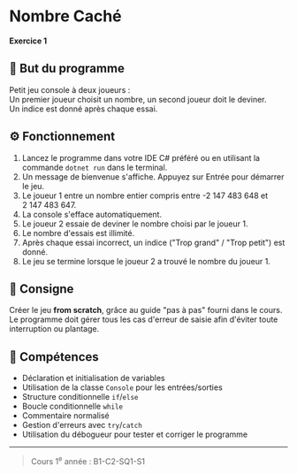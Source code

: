 # Nombre Caché 
**Exercice 1**

## 🎯 But du programme 
Petit jeu console à deux joueurs :  
Un premier joueur choisit un nombre, un second joueur doit le deviner.  
Un indice est donné après chaque essai.  

## ⚙️ Fonctionnement
1. Lancez le programme dans votre IDE C# préféré ou en utilisant la commande `dotnet run` dans le terminal.
2. Un message de bienvenue s'affiche. Appuyez sur Entrée pour démarrer le jeu.
3. Le joueur 1 entre un nombre entier compris entre -2&nbsp;147&nbsp;483&nbsp;648 et 2&nbsp;147&nbsp;483&nbsp;647.
4. La console s'efface automatiquement.
5. Le joueur 2 essaie de deviner le nombre choisi par le joueur 1.
6. Le nombre d'essais est illimité.
7. Après chaque essai incorrect, un indice ("Trop grand" / "Trop petit") est donné.
8. Le jeu se termine lorsque le joueur 2 a trouvé le nombre du joueur 1.

## 📌 Consigne
Créer le jeu **from scratch**, grâce au guide "pas à pas" fourni dans le cours.  
Le programme doit gérer tous les cas d'erreur de saisie afin d'éviter toute interruption ou plantage.

## 🧩 Compétences
- Déclaration et initialisation de variables
- Utilisation de la classe `Console` pour les entrées/sorties
- Structure conditionnelle `if`/`else`
- Boucle conditionnelle `while`
- Commentaire normalisé
- Gestion d'erreurs avec `try`/`catch`
- Utilisation du débogueur pour tester et corriger le programme

---
> Cours 1<sup>e</sup> année : B1-C2-SQ1-S1
